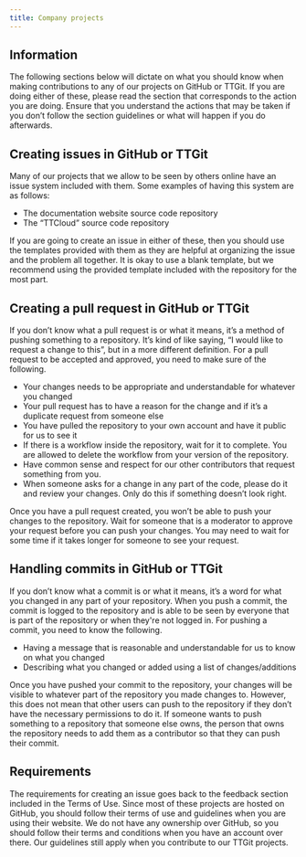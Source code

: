 ```yaml
---
title: Company projects
---
```


## Information
The following sections below will dictate on what you should know when making contributions to any of our projects on GitHub or TTGit. If you are doing either of these, please read the section that corresponds to the action you are doing. Ensure that you understand the actions that may be taken if you don’t follow the section guidelines or what will happen if you do afterwards.

## Creating issues in GitHub or TTGit
Many of our projects that we allow to be seen by others online have an issue system included with them. Some examples of having this system are as follows:

* The documentation website source code repository  
* The “TTCloud” source code repository

If you are going to create an issue in either of these, then you should use the templates provided with them as they are helpful at organizing the issue and the problem all together. It is okay to use a blank template, but we recommend using the provided template included with the repository for the most part.

## Creating a pull request in GitHub or TTGit
If you don’t know what a pull request is or what it means, it’s a method of pushing something to a repository. It’s kind of like saying, “I would like to request a change to this”, but in a more different definition. For a pull request to be accepted and approved, you need to make sure of the following.

* Your changes needs to be appropriate and understandable for whatever you changed  
* Your pull request has to have a reason for the change and if it’s a duplicate request from someone else  
* You have pulled the repository to your own account and have it public for us to see it  
* If there is a workflow inside the repository, wait for it to complete. You are allowed to delete the workflow from your version of the repository.  
* Have common sense and respect for our other contributors that request something from you.  
* When someone asks for a change in any part of the code, please do it and review your changes. Only do this if something doesn’t look right.

Once you have a pull request created, you won’t be able to push your changes to the repository. Wait for someone that is a moderator to approve your request before you can push your changes. You may need to wait for some time if it takes longer for someone to see your request.

## Handling commits in GitHub or TTGit
If you don’t know what a commit is or what it means, it’s a word for what you changed in any part of your repository. When you push a commit, the commit is logged to the repository and is able to be seen by everyone that is part of the repository or when they're not logged in. For pushing a commit, you need to know the following.

* Having a message that is reasonable and understandable for us to know on what you changed  
* Describing what you changed or added using a list of changes/additions

Once you have pushed your commit to the repository, your changes will be visible to whatever part of the repository you made changes to. However, this does not mean that other users can push to the repository if they don’t have the necessary permissions to do it. If someone wants to push something to a repository that someone else owns, the person that owns the repository needs to add them as a contributor so that they can push their commit.

## Requirements
The requirements for creating an issue goes back to the feedback section included in the Terms of Use. Since most of these projects are hosted on GitHub, you should follow their terms of use and guidelines when you are using their website. We do not have any ownership over GitHub, so you should follow their terms and conditions when you have an account over there. Our guidelines still apply when you contribute to our TTGit projects.